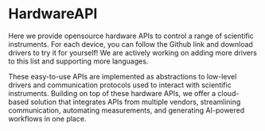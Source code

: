 # HardwareAPI

Here we provide opensource hardware APIs to control a range of scientific instruments. For each device, you can follow the Github link and download drivers to try it for yourself! We are actively working on adding more drivers to this list and supporting more languages.

These easy-to-use APIs are implemented as abstractions to low-level drivers and communication protocols used to interact with scientific instruments. Building on top of these hardware APIs, we offer a cloud-based solution that integrates APIs from multiple vendors, streamlining communication, automating measurements, and generating AI-powered workflows in one place. 
